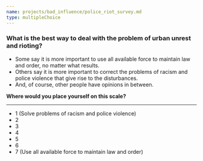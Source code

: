 ```yaml
---
name: projects/bad_influence/police_riot_survey.md
type: multipleChoice
---
```


### What is the best way to deal with the problem of urban unrest and rioting?

- Some say it is more important to use all available force to maintain law and order, no matter what results.
- Others say it is more important to correct the problems of racism and police violence that give rise to the disturbances.
- And, of course, other people have opinions in between.

**Where would you place yourself on this scale?**

---

- 1 (Solve problems of racism and police violence)
- 2
- 3
- 4
- 5
- 6
- 7 (Use all available force to maintain law and order)
